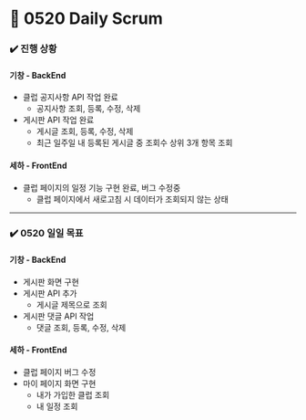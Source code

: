 # 📅 0520 Daily Scrum
### ✔️ 진행 상황
#### 기창 - BackEnd
- 클럽 공지사항 API 작업 완료
  - 공지사항 조회, 등록, 수정, 삭제
- 게시판 API 작업 완료
  - 게시글 조회, 등록, 수정, 삭제
  - 최근 일주일 내 등록된 게시글 중 조회수 상위 3개 항목 조회

#### 세하 - FrontEnd
- 클럽 페이지의 일정 기능 구현 완료, 버그 수정중
  - 클럽 페이지에서 새로고침 시 데이터가 조회되지 않는 상태

---

### ✔️ 0520 일일 목표
#### 기창 - BackEnd
- 게시판 화면 구현
- 게시판 API 추가
  - 게시글 제목으로 조회
- 게시판 댓글 API 작업
  - 댓글 조회, 등록, 수정, 삭제
#### 세하 - FrontEnd
- 클럽 페이지 버그 수정
- 마이 페이지 화면 구현
  - 내가 가입한 클럽 조회
  - 내 일정 조회